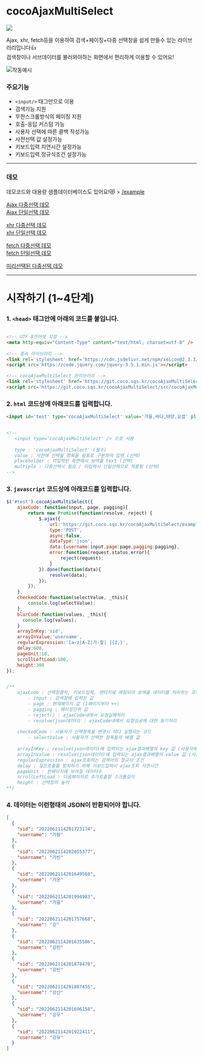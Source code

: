 # cocoAjaxMultiSelect  
<img src='https://img.shields.io/github/languages/code-size/squarehacker/cocoAjaxMultiSelect' />
   
Ajax, xhr, fetch등을 이용하여 검색+페이징+다중 선택창을 쉽게 만들수 있는 라이브러리입니다👍  
검색창이나 서브데이터를 불러와야하는 화면에서 편리하게 이용할 수 있어요!
   
![작동예시](https://user-images.githubusercontent.com/101985768/174756567-a6b35130-d20b-457f-8197-24222906fcb2.gif)  
  
### 주요기능  
  
- ```<input/>``` 태그만으로 이용
- 검색기능 지원
- 무한스크롤방식의 페이징 지원
- 호출-응답 커스텀 가능
- 사용자 선택에 따른 콜백 작성가능
- 사전선택 값 설정가능  
- 키보드입력 지연시간 설정가능
- 키보드입력 정규식조건 설정가능
  
------  

### 데모  

데모코드와 대용량 샘플데이터베이스도 있어요!😻 > [/example](https://github.com/squarehacker/cocoAjaxMultiSelect/tree/main/example)  
  
[Ajax 다중선택 데모](https://git.coco.sqs.kr/cocoAjaxMultiSelect/example/example-jquery-multi.html)  
[Ajax 단일선택 데모](https://git.coco.sqs.kr/cocoAjaxMultiSelect/example/example-jquery.html)  
  
[xhr 다중선택 데모](https://git.coco.sqs.kr/cocoAjaxMultiSelect/example/example-xhr-multi.html)  
[xhr 단일선택 데모](https://git.coco.sqs.kr/cocoAjaxMultiSelect/example/example-xhr.html)  
  
[fetch 다중선택 데모](https://git.coco.sqs.kr/cocoAjaxMultiSelect/example/example-fetch-multi.html)  
[fetch 단일선택 데모](https://git.coco.sqs.kr/cocoAjaxMultiSelect/example/example-fetch.html)  
  
[미리선택된 다중선택 데모](https://git.coco.sqs.kr/cocoAjaxMultiSelect/example/example-is-value.html)  
   
------  
  
  
  
# 시작하기 (1~4단계)  
  
### 1. ```<head>``` 태그안에 아래의 코드를 붙입니다.
```html

<!-- UTF-8언어셋 지정 -->
<meta http-equiv="Content-Type" content="text/html; charset=utf-8" />
  
<!-- 종속 라이브러리 -->
<link rel='stylesheet' href='https://cdn.jsdelivr.net/npm/xeicon@2.3.3/xeicon.min.css'>
<script src='https://code.jquery.com/jquery-3.5.1.min.js'></script>

<!-- cocoAjaxMultiSelect 라이브러리 -->
<link rel='stylesheet' href='https://git.coco.sqs.kr/cocoAjaxMultiSelect/src/cocoAjaxMultiSelect.css'>
<script src='https://git.coco.sqs.kr/cocoAjaxMultiSelect/src/cocoAjaxMultiSelect.js'></script>

```
  
  
### 2. ```html``` 코드상에 아래코드를 입력합니다.
```html
<input id='test' type='cocoAjaxMultiSelect' value='가을,바다,태양,요셉' placeholder='여러명의 이름을 선택' multiple/>


<!--
   <input type='cocoAjaxMultiSelect' /> 으로 사용
   
   type : 'cocoAjaxMultiSelect' (필수)
   value : 사전에 선택될 항목을 쉼표로 구분하여 입력 (선택)
   placeholder : 미입력된 화면에서 보여줄 text (선택)
   multiple : 다중선택시 필요 / 미입력시 단일선택으로 적용됨 (선택)
-->
```

### 3. ```javascript``` 코드상에 아래코드를 입력합니다.
```javascript
$('#test').cocoAjaxMultiSelect({
    ajaxCode: function(input, page, pagging){
        return new Promise(function(resolve, reject) {
            $.ajax({
                url:'https://git.coco.sqs.kr/cocoAjaxMultiSelect/example/json.php',
                type:'POST',
                async:false,
                dataType:'json',
                data:{username:input,page:page,pagging:pagging},
                error:function(request,status,error){
                    reject(request);
                }
            }).done(function(data){
                resolve(data);
            });
        });
    },
    checkedCode:function(selectValue, _this){
        console.log(selectValue);
    },
    blurCode:function(values, _this){
      console.log(values);
    }
    arrayInKey:'sid',
    arrayInValue:'username',
    regularExpression:'[a-z|A-Z|가-힣| ]{2,}',
    delay:600,
    pageUnit:10,
    scrollLeftLoad:100,
    height:300
});


/**
    ajaxCode : 선택창클릭, 키보드입력, 엔터키에 매핑되어 보여줄 데이터를 처리하는 코드 (동기작업 필수)
        - input : 검색창에 입력된 값
        - page : 현재페이지 값 (1페이지부터 ++)
        - pagging : 페이징단위 값
        - reject() : ajaxCode내에서 요청실패처리
        - resolve(json데이터) : ajaxCode내에서 요청성공에 대한 동기처리
        
    checkedCode : 사용자가 선택항목을 변경시 마다 실행되는 코드
        - selectValue : 사용자가 선택한 항목들의 배열 값
    
    arrayInKey : resolve(json데이터)에 입력되는 ajax결과배열의 key 값 (사용자에게 보여지지 않음)
    arrayInValue : resolve(json데이터)에 입력되는 ajax결과배열의 value 값 (사용자에게 보여짐)
    regularExpression : ajax조회하는 검색어의 정규식 조건
    delay : 잦은호출을 방지하기 위해 키보드입력시 ajax조회 지연시간
    pageUnit : 한페이지에 보여질 데이터수
    scrollLeftLoad : 다음페이지로 추가호출할 스크롤길이
    height : 선택창의 높이
**/
```
  
  
### 4. 데이터는 이런형태의 JSON이 반환되어야 합니다.  
```json
[
  {
    "sid": "2022062114201723174",
    "username": "가람"
  },
  {
    "sid": "2022062114202055377",
    "username": "가빈"
  },
  {
    "sid": "2022062114201649568",
    "username": "가온"
  },
  {
    "sid": "2022062114201994983",
    "username": "가을"
  },
  {
    "sid": "2022062114201757668",
    "username": "강"
  },
  {
    "sid": "2022062114201635586",
    "username": "강민"
  },
  {
    "sid": "2022062114201878478",
    "username": "강빈"
  },
  {
    "sid": "2022062114201887455",
    "username": "강산"
  },
  {
    "sid": "2022062114201696158",
    "username": "강우"
  },
  {
    "sid": "2022062114201922411",
    "username": "강유"
  }
]
```
